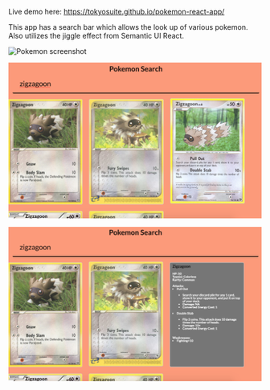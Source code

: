 Live demo here: https://tokyosuite.github.io/pokemon-react-app/

This app has a search bar which allows the look up of various pokemon. Also utilizes the jiggle effect from Semantic UI React.

![Pokemon screenshot](pokemon1.png?raw=true)

![Pokemon screenshot](pokemon2.png?raw=true)

![Pokemon screenshot](pokemon3.png?raw=true)



